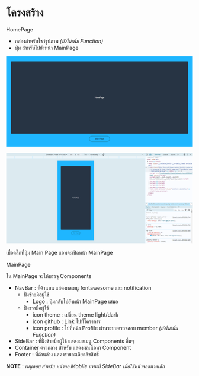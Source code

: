 # โครงสร้าง

HomePage

- กล่องสำหรับโชว์รูปภาพ *(ยังไม่เพิ่ม Function)*
- ปุ่ม สำหรับไปยังหน้า MainPage

![homepage.png](img/homepage.png)

![homepage-small.png](img/homepage-small.png)

เมื่อคลิ๊กที่ปุ่ม Main Page แอพจะเปิดหน้า MainPage

MainPage

ใน MainPage จะให้บรรจุ Components
- NavBar : ที่ด้านบน แสดงผลเมนู fontawesome และ notification
  - ฝั่งซ้ายมือผู้ใช้
    - Logo : ปุ่มกลับไปยังหน้า MainPage เสมอ
  - ฝั่งขวามือผู้ใช้
    - icon theme : เปลี่ยน theme light/dark
    - icon github : Link ไปที่โครงการ 
    - icon profile : ไปที่หน้า Profile ผ่านระบบตรวจสอบ member *(ยังไม่เพิ่ม Function)*
- SideBar : ที่ฝั่งซ้ายมือผู้ใช้ แสดงผลเมนู Components อื่นๆ
- Container ตรงกลาง สำหรับ แสดงผลเนื้อหา Component
- Footer : ที่ด้านล่าง แสดงรายละเอียดลิขสิทธิ์

**NOTE** : *เมนูลอย สำหรับ หน้าจอ Mobile แทนที่ SideBar เมื่อใช้หน้าจอขนาดเล็ก*
